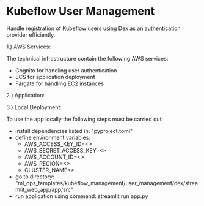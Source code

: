 # Kubeflow User Management

Handle registration of Kubeflow users using Dex as an authentication provider efficiently.

1.) AWS Services:

The technical infrastructure contain the following AWS services:

- Cognito for handling user authentication
- ECS for application deployment
- Fargate for handling EC2 instances

2.) Application:


3.) Local Deployment:

To use the app locally the following steps must be carried out:

- install dependencies listed in: "pyproject.toml"
- define environment variables:
  - AWS_ACCESS_KEY_ID=<>
  - AWS_SECRET_ACCESS_KEY=<>
  - AWS_ACCOUNT_ID=<>
  - AWS_REGION=<>
  - CLUSTER_NAME<>
- go to directory: "ml_ops_templates/kubeflow_management/user_management/dex/streamlit_web_app/app/src"
- run application using command: streamlit run app.py


